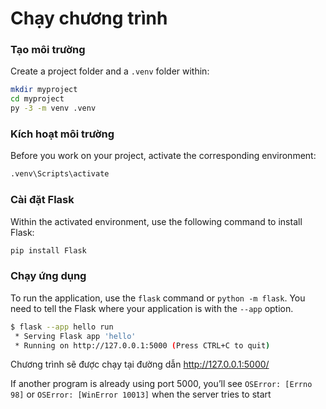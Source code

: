 # Chạy chương trình

### Tạo môi trường

Create a project folder and a `.venv` folder within:

```bash
mkdir myproject
cd myproject
py -3 -m venv .venv
```

### Kích hoạt môi trường

Before you work on your project, activate the corresponding environment:

```bash
.venv\Scripts\activate
```

### Cài đặt Flask

Within the activated environment, use the following command to install Flask:

```bash
pip install Flask
```

### Chạy ứng dụng

To run the application, use the `flask` command or `python -m flask`. You need to tell the Flask where your application is with the `--app` option.

```bash
$ flask --app hello run
 * Serving Flask app 'hello'
 * Running on http://127.0.0.1:5000 (Press CTRL+C to quit)
```

Chương trình sẽ được chạy tại đường dẫn http://127.0.0.1:5000/

If another program is already using port 5000, you’ll see `OSError: [Errno 98]` or `OSError: [WinError 10013]` when the server tries to start

